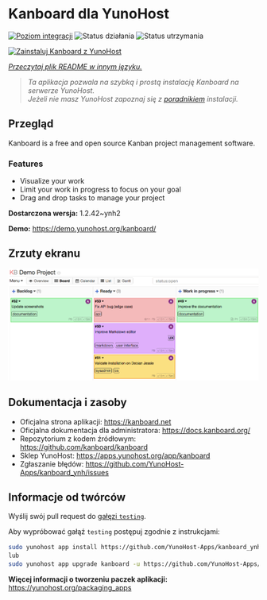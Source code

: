 <!--
To README zostało automatycznie wygenerowane przez <https://github.com/YunoHost/apps/tree/master/tools/readme_generator>
Nie powinno być ono edytowane ręcznie.
-->

# Kanboard dla YunoHost

[![Poziom integracji](https://apps.yunohost.org/badge/integration/kanboard)](https://ci-apps.yunohost.org/ci/apps/kanboard/)
![Status działania](https://apps.yunohost.org/badge/state/kanboard)
![Status utrzymania](https://apps.yunohost.org/badge/maintained/kanboard)

[![Zainstaluj Kanboard z YunoHost](https://install-app.yunohost.org/install-with-yunohost.svg)](https://install-app.yunohost.org/?app=kanboard)

*[Przeczytaj plik README w innym języku.](./ALL_README.md)*

> *Ta aplikacja pozwala na szybką i prostą instalację Kanboard na serwerze YunoHost.*  
> *Jeżeli nie masz YunoHost zapoznaj się z [poradnikiem](https://yunohost.org/install) instalacji.*

## Przegląd

Kanboard is a free and open source Kanban project management software.

### Features

- Visualize your work
- Limit your work in progress to focus on your goal
- Drag and drop tasks to manage your project


**Dostarczona wersja:** 1.2.42~ynh2

**Demo:** <https://demo.yunohost.org/kanboard/>

## Zrzuty ekranu

![Zrzut ekranu z Kanboard](./doc/screenshots/board.png)

## Dokumentacja i zasoby

- Oficjalna strona aplikacji: <https://kanboard.net>
- Oficjalna dokumentacja dla administratora: <https://docs.kanboard.org/>
- Repozytorium z kodem źródłowym: <https://github.com/kanboard/kanboard>
- Sklep YunoHost: <https://apps.yunohost.org/app/kanboard>
- Zgłaszanie błędów: <https://github.com/YunoHost-Apps/kanboard_ynh/issues>

## Informacje od twórców

Wyślij swój pull request do [gałęzi `testing`](https://github.com/YunoHost-Apps/kanboard_ynh/tree/testing).

Aby wypróbować gałąź `testing` postępuj zgodnie z instrukcjami:

```bash
sudo yunohost app install https://github.com/YunoHost-Apps/kanboard_ynh/tree/testing --debug
lub
sudo yunohost app upgrade kanboard -u https://github.com/YunoHost-Apps/kanboard_ynh/tree/testing --debug
```

**Więcej informacji o tworzeniu paczek aplikacji:** <https://yunohost.org/packaging_apps>
